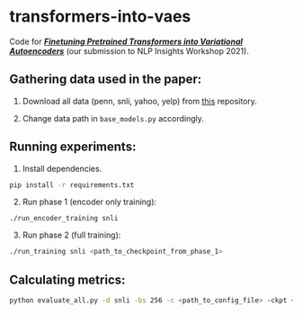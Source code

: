 # transformers-into-vaes

Code for [**_Finetuning Pretrained Transformers into Variational Autoencoders_**](https://aclanthology.org/2021.insights-1.5/) (our submission to NLP Insights Workshop 2021).

## Gathering data used in the paper:
1. Download all data (penn, snli, yahoo, yelp) from [this](https://github.com/ChunyuanLI/Optimus/blob/master/data/download_datasets.md) repository.

2. Change data path in `base_models.py` accordingly.

## Running experiments:

1. Install dependencies.
```bash
pip install -r requirements.txt
```

2. Run phase 1 (encoder only training):
```
./run_encoder_training snli
```

3. Run phase 2 (full training):
```bash
./run_training snli <path_to_checkpoint_from_phase_1>
```

## Calculating metrics:
```bash
python evaluate_all.py -d snli -bs 256 -c <path_to_config_file> -ckpt <path_to_checkpoint_file> 
```

